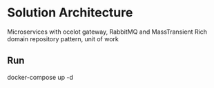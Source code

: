 # Solution Architecture

Microservices with ocelot gateway,
RabbitMQ and MassTransient
Rich domain
repository pattern, unit of work

## Run

docker-compose up -d